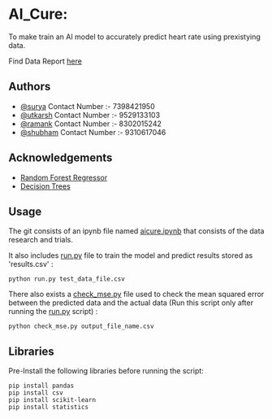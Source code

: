 
# AI_Cure:

To make train an AI model to accurately predict heart rate using prexistying data.

Find Data Report [here](https://github.com/surya-0704/aicure_DoctorDoom.git)


## Authors

- [@surya](https://github.com/surya-0704)  Contact Number :- 7398421950
- [@utkarsh](https://github.com/Utkarshgupta56)  Contact Number :- 9529133103
- [@ramank](https://github.com/profresher149)  Contact Number :- 8302015242
- [@shubham](https://github.com/freeradical077)  Contact Number :- 9310617046
 



## Acknowledgements

 - [Random Forest Regressor](https://scikit-learn.org/stable/modules/generated/sklearn.ensemble.RandomForestRegressor.html)
 - [Decision Trees](https://scikit-learn.org/stable/modules/tree.html)


## Usage

The git consists of an ipynb file named [aicure.ipynb](https://github.com/surya-0704/aicure_DoctorDoom/blob/main/aicure.ipynb) that consists of the data research and trials.

It also includes [run.py](https://github.com/surya-0704/aicure_DoctorDoom/blob/main/run.py) file to train the model and predict results stored as 'results.csv' :

```
python run.py test_data_file.csv
```
There also exists a [check_mse.py](https://github.com/surya-0704/aicure_DoctorDoom/blob/main/check_mse.py) file used to check the mean squared error between the predicted data and the actual data (Run this script only after running the [run.py](https://github.com/surya-0704/aicure_DoctorDoom/blob/main/run.py) script) :

```
python check_mse.py output_file_name.csv
```


## Libraries

Pre-Install the following libraries before running the script:

```{python}
pip install pandas
pip install csv
pip install scikit-learn
pip install statistics
```
